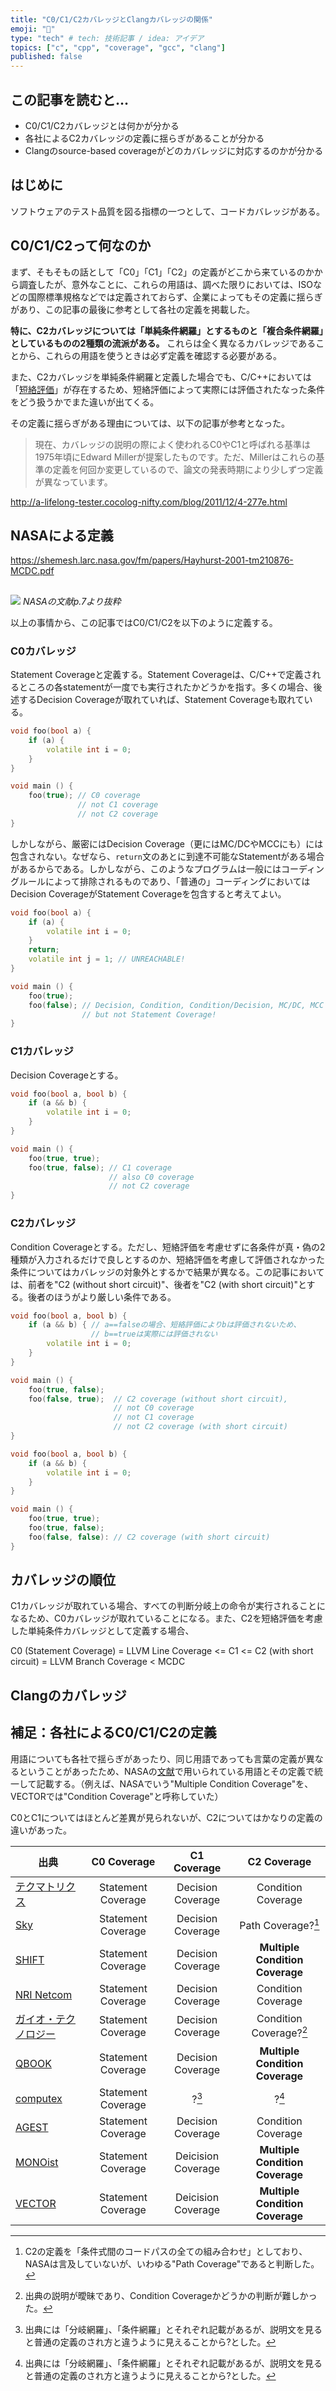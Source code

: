```yaml
---
title: "C0/C1/C2カバレッジとClangカバレッジの関係"
emoji: "🙆"
type: "tech" # tech: 技術記事 / idea: アイデア
topics: ["c", "cpp", "coverage", "gcc", "clang"]
published: false
---
```


## この記事を読むと…

- C0/C1/C2カバレッジとは何かが分かる
- 各社によるC2カバレッジの定義に揺らぎがあることが分かる
- Clangのsource-based coverageがどのカバレッジに対応するのかが分かる

## はじめに

ソフトウェアのテスト品質を図る指標の一つとして、コードカバレッジがある。

## C0/C1/C2って何なのか

まず、そもそもの話として「C0」「C1」「C2」の定義がどこから来ているのかから調査したが、意外なことに、これらの用語は、調べた限りにおいては、ISOなどの国際標準規格などでは定義されておらず、企業によってもその定義に揺らぎがあり、この記事の最後に参考として各社の定義を掲載した。

**特に、C2カバレッジについては「単純条件網羅」とするものと「複合条件網羅」としているものの2種類の流派がある。** これらは全く異なるカバレッジであることから、これらの用語を使うときは必ず定義を確認する必要がある。

また、C2カバレッジを単純条件網羅と定義した場合でも、C/C++においては「[短絡評価](https://ja.wikibooks.org/wiki/%E3%83%97%E3%83%AD%E3%82%B0%E3%83%A9%E3%83%9F%E3%83%B3%E3%82%B0/%E7%9F%AD%E7%B5%A1%E8%A9%95%E4%BE%A1#:~:text=%E7%9F%AD%E7%B5%A1%E8%A9%95%E4%BE%A1%EF%BC%88Short%2DCircuit%20Evaluation,%E6%80%A7%E3%82%92%E5%90%91%E4%B8%8A%E3%81%95%E3%81%9B%E3%81%BE%E3%81%99%E3%80%82)」が存在するため、短絡評価によって実際には評価されたなった条件をどう扱うかでまた違いが出てくる。

その定義に揺らぎがある理由については、以下の記事が参考となった。

> 現在、カバレッジの説明の際によく使われるC0やC1と呼ばれる基準は1975年頃にEdward Millerが提案したものです。ただ、Millerはこれらの基準の定義を何回か変更しているので、論文の発表時期により少しずつ定義が異なっています。

http://a-lifelong-tester.cocolog-nifty.com/blog/2011/12/4-277e.html

## NASAによる定義

https://shemesh.larc.nasa.gov/fm/papers/Hayhurst-2001-tm210876-MCDC.pdf



##

![](/images/various-coverage/image.png)
*NASAの文献p.7より抜粋*





以上の事情から、この記事ではC0/C1/C2を以下のように定義する。

### C0カバレッジ

Statement Coverageと定義する。Statement Coverageは、C/C++で定義されるところの各statementが一度でも実行されたかどうかを指す。多くの場合、後述するDecision Coverageが取れていれば、Statement Coverageも取れている。

```cpp
void foo(bool a) {
    if (a) {
        volatile int i = 0;
    }
}

void main () {
    foo(true); // C0 coverage
               // not C1 coverage
               // not C2 coverage
}
```

しかしながら、厳密にはDecision Coverage（更にはMC/DCやMCCにも）には包含されない。なぜなら、`return`文のあとに到達不可能なStatementがある場合があるからである。しかしながら、このようなプログラムは一般にはコーディングルールによって排除されるものであり、「普通の」コーディングにおいてはDecision CoverageがStatement Coverageを包含すると考えてよい。

```cpp
void foo(bool a) {
    if (a) {
        volatile int i = 0;
    }
    return;
    volatile int j = 1; // UNREACHABLE!
}

void main () {
    foo(true);
    foo(false); // Decision, Condition, Condition/Decision, MC/DC, MCC coverage
                // but not Statement Coverage!
}

```


### C1カバレッジ

Decision Coverageとする。

```cpp
void foo(bool a, bool b) {
    if (a && b) {
        volatile int i = 0;
    }
}

void main () {
    foo(true, true);
    foo(true, false); // C1 coverage
                      // also C0 coverage
                      // not C2 coverage
}
```

### C2カバレッジ

Condition Coverageとする。ただし、短絡評価を考慮せずに各条件が真・偽の2種類が入力されるだけで良しとするのか、短絡評価を考慮して評価されなかった条件についてはカバレッジの対象外とするかで結果が異なる。この記事においては、前者を"C2 (without short circuit)"、後者を"C2 (with short circuit)"とする。後者のほうがより厳しい条件である。

```cpp
void foo(bool a, bool b) {
    if (a && b) { // a==falseの場合、短絡評価によりbは評価されないため、
                  // b==trueは実際には評価されない
        volatile int i = 0;
    }
}

void main () {
    foo(true, false);
    foo(false, true);  // C2 coverage (without short circuit),
                       // not C0 coverage
                       // not C1 coverage
                       // not C2 coverage (with short circuit)
}
```

```cpp
void foo(bool a, bool b) {
    if (a && b) {
        volatile int i = 0;
    }
}

void main () {
    foo(true, true);
    foo(true, false);
    foo(false, false): // C2 coverage (with short circuit)
}
```

## カバレッジの順位

C1カバレッジが取れている場合、すべての判断分岐上の命令が実行されることになるため、C0カバレッジが取れていることになる。また、C2を短絡評価を考慮した単純条件カバレッジとして定義する場合、

C0 (Statement Coverage) = LLVM Line Coverage <= C1 <= C2 (with short circuit) = LLVM Branch Coverage < MCDC

## Clangのカバレッジ



## 補足：各社によるC0/C1/C2の定義

用語についても各社で揺らぎがあったり、同じ用語であっても言葉の定義が異なるということがあったため、NASAの[文献](https://shemesh.larc.nasa.gov/fm/papers/Hayhurst-2001-tm210876-MCDC.pdf)で用いられている用語とその定義で統一して記載する。（例えば、NASAでいう"Multiple Condition Coverage"を、VECTORでは"Condition Coverage"と呼称していた）

C0とC1についてはほとんど差異が見られないが、C2についてはかなりの定義の違いがあった。

| 出典 | C0 Coverage | C1 Coverage | C2 Coverage |
| - | :-: | :-: | :-: |
| [テクマトリクス](https://www.techmatrix.co.jp/t/quality/coverage.html) | Statement Coverage | Decision Coverage | Condition Coverage |
| [Sky](https://www.skygroup.jp/tech-blog/article/610/) | Statement Coverage | Decision Coverage | Path Coverage?[^sky] |
| [SHIFT](https://service.shiftinc.jp/column/4547/) | Statement Coverage | Decision Coverage | **Multiple Condition Coverage** |
| [NRI Netcom](https://tech.nri-net.com/entry/coverage_c0_c1_c2_mcc) | Statement Coverage | Decision Coverage | Condition Coverage |
| [ガイオ・テクノロジー](https://www.gaio.co.jp/gaioclub/glossary_blog05/#col02-1) | Statement Coverage | Decision Coverage | Condition Coverage?[^gaio] |
| [QBOOK](https://www.qbook.jp/column/632.html) | Statement Coverage | Decision Coverage | **Multiple Condition Coverage** |
| [computex](https://www.computex.co.jp/products/technology/coverage/index.htm) | Statement Coverage | ?[^computex] | ?[^computex] |
| [AGEST](https://agest.co.jp/column/2021-09-24/) | Statement Coverage | Decision Coverage | Condition Coverage |
| [MONOist](https://monoist.itmedia.co.jp/mn/articles/1610/20/news009.html) | Statement Coverage | Deicision Coverage | **Multiple Condition Coverage** |
| [VECTOR](https://www.vector.com/jp/ja/know-how/vj-columns/vj-software-testing/vj-columns220330/#c289232) | Statement Coverage  | Deicision Coverage | **Multiple Condition Coverage** |

[^sky]: C2の定義を「条件式間のコードパスの全ての組み合わせ」としており、NASAは言及していないが、いわゆる"Path Coverage"であると判断した。

[^gaio]: 出典の説明が曖昧であり、Condition Coverageかどうかの判断が難しかった。

[^computex]: 出典には「分岐網羅」、「条件網羅」とそれぞれ記載があるが、説明文を見ると普通の定義のされ方と違うように見えることから?とした。

